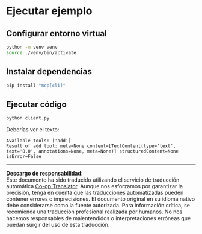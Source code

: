 <!--
CO_OP_TRANSLATOR_METADATA:
{
  "original_hash": "c3c28b090a54f59374677200e23a809e",
  "translation_date": "2025-10-06T16:03:08+00:00",
  "source_file": "03-GettingStarted/10-advanced/code/python/README.md",
  "language_code": "es"
}
-->
# Ejecutar ejemplo

## Configurar entorno virtual

```sh
python -m venv venv
source ./venv/bin/activate
```

## Instalar dependencias

```sh
pip install "mcp[cli]"
```

## Ejecutar código

```sh
python client.py
```

Deberías ver el texto:

```text
Available tools: ['add']
Result of add tool: meta=None content=[TextContent(type='text', text='8.0', annotations=None, meta=None)] structuredContent=None isError=False
```

---

**Descargo de responsabilidad**:  
Este documento ha sido traducido utilizando el servicio de traducción automática [Co-op Translator](https://github.com/Azure/co-op-translator). Aunque nos esforzamos por garantizar la precisión, tenga en cuenta que las traducciones automatizadas pueden contener errores o imprecisiones. El documento original en su idioma nativo debe considerarse como la fuente autorizada. Para información crítica, se recomienda una traducción profesional realizada por humanos. No nos hacemos responsables de malentendidos o interpretaciones erróneas que puedan surgir del uso de esta traducción.